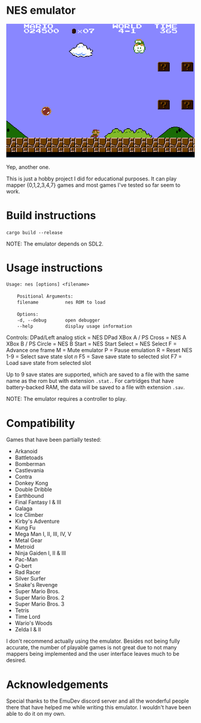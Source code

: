 # NES emulator

![Mario](mario.gif)

Yep, another one.

This is just a hobby project I did for educational purposes. It can play mapper {0,1,2,3,4,7} games and most games I've tested so far seem to work. 

# Build instructions
`cargo build --release`

NOTE: The emulator depends on SDL2.

# Usage instructions

```
Usage: nes [options] <filename>

    Positional Arguments:
    filename          nes ROM to load

    Options:
    -d, --debug       open debugger
    --help            display usage information
```

Controls:
DPad/Left analog stick = NES DPad
XBox A / PS Cross = NES A
XBox B / PS Circle = NES B
Start = NES Start
Select = NES Select
F = Advance one frame
M = Mute emulator
P = Pause emulation
R = Reset NES
1-9 = Select save state slot *n*
F5 = Save save state to selected slot
F7 = Load save state from selected slot

Up to 9 save states are supported, which are saved to a file with the same name as the rom but with extension `.stat.`. For cartridges that have battery-backed RAM, the data will be saved to a file with extension `.sav`.

NOTE: The emulator requires a controller to play.

# Compatibility
Games that have been partially tested:

- Arkanoid
- Battletoads
- Bomberman
- Castlevania
- Contra
- Donkey Kong
- Double Dribble
- Earthbound
- Final Fantasy I & III
- Galaga
- Ice Climber
- Kirby's Adventure
- Kung Fu
- Mega Man I, II, III, IV, V
- Metal Gear
- Metroid
- Ninja Gaiden I, II & III
- Pac-Man
- Q-bert
- Rad Racer
- Silver Surfer
- Snake's Revenge
- Super Mario Bros.
- Super Mario Bros. 2
- Super Mario Bros. 3
- Tetris
- Time Lord
- Wario's Woods
- Zelda I & II

I don't recommend actually using the emulator. Besides not being fully accurate, the number of playable games is not great due to not many mappers being implemented and the user interface leaves much to be desired.

# Acknowledgements
Special thanks to the EmuDev discord server and all the wonderful people there that have helped me while writing this emulator. I wouldn't have been able to do it on my own.